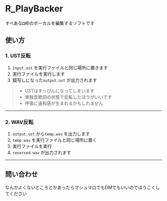 # R_PlayBacker
すべあな◘枠のボーカルを編集するソフトです

## 使い方

### 1. UST反転

1. `input.ust` を実行ファイルと同じ場所に置きます
2. 実行ファイルを実行します
3. 鏡写しになった`output.ust` が出力されます

> - USTはすっぴんになってしまいます
> - 単独音歌詞の状態で反転したほうがいいです
> - 呼吸に違和感が生まれるかもしれません

---

### 2. WAV反転

1. `output.ust` から`temp.wav` を出力します
2. `temp.wav` を実行ファイルと同じ場所に置く  
3. 実行ファイルを実行
4. `reversed.wav` が出力されます

---

## 問い合わせ

なんかよくないところとかあったらマシュマロでもDMでもいいのでほうこくしてください
